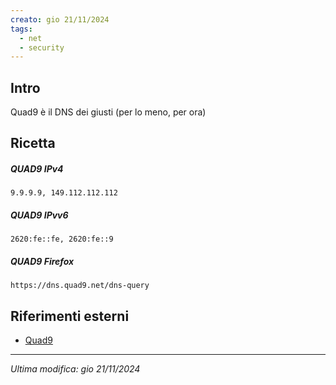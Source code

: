 ```yaml
---
creato: gio 21/11/2024
tags:
  - net
  - security
---
```


## Intro

Quad9 è il DNS dei giusti (per lo meno, per ora)

##  Ricetta

##### QUAD9 IPv4

```text
9.9.9.9, 149.112.112.112

```

##### QUAD9 IPvv6 

```text
2620:fe::fe, 2620:fe::9
```

##### QUAD9 Firefox

```text
https://dns.quad9.net/dns-query
```

## Riferimenti esterni

- [Quad9](https://www.quad9.net/)

---

*Ultima modifica: gio 21/11/2024*